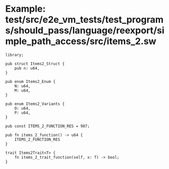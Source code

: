 # Example: test/src/e2e_vm_tests/test_programs/should_pass/language/reexport/simple_path_access/src/items_2.sw

```sway
library;

pub struct Items2_Struct {
    pub n: u64,
}

pub enum Items2_Enum {
    N: u64,
    M: u64,
}

pub enum Items2_Variants {
    O: u64,
    P: u64,
}

pub const ITEMS_2_FUNCTION_RES = 987;

pub fn items_2_function() -> u64 {
    ITEMS_2_FUNCTION_RES
}

trait Items2Trait<T> {
    fn items_2_trait_function(self, x: T) -> bool;
}

```
